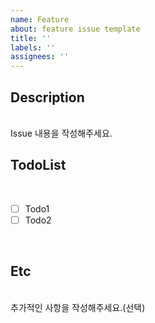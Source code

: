 ```yaml
---
name: Feature
about: feature issue template
title: ''
labels: ''
assignees: ''
---
```


## Description

<br>
Issue 내용을 작성해주세요.
<br>

## TodoList

<br>

- [ ] Todo1
- [ ] Todo2

<br>

## Etc

<br>
추가적인 사항을 작성해주세요.(선택)
<br>
